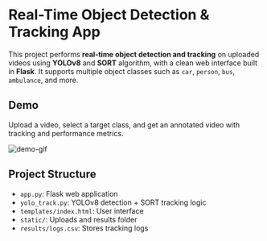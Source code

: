 # Real-Time Object Detection & Tracking App

This project performs **real-time object detection and tracking** on uploaded videos using **YOLOv8** and **SORT** algorithm, with a clean web interface built in **Flask**. It supports multiple object classes such as `car`, `person`, `bus`, `ambulance`, and more.

## Demo

Upload a video, select a target class, and get an annotated video with tracking and performance metrics.

![demo-gif](static/demo.gif)  <!-- facultatif -->

## Project Structure

- `app.py`: Flask web application
- `yolo_track.py`: YOLOv8 detection + SORT tracking logic
- `templates/index.html`: User interface
- `static/`: Uploads and results folder
- `results/logs.csv`: Stores tracking logs


